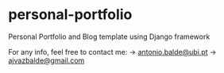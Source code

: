 # personal-portfolio
Personal Portfolio and Blog template using Django framework

For any info, feel free to contact me:
-> antonio.balde@ubi.pt
-> ajvazbalde@gmail.com
